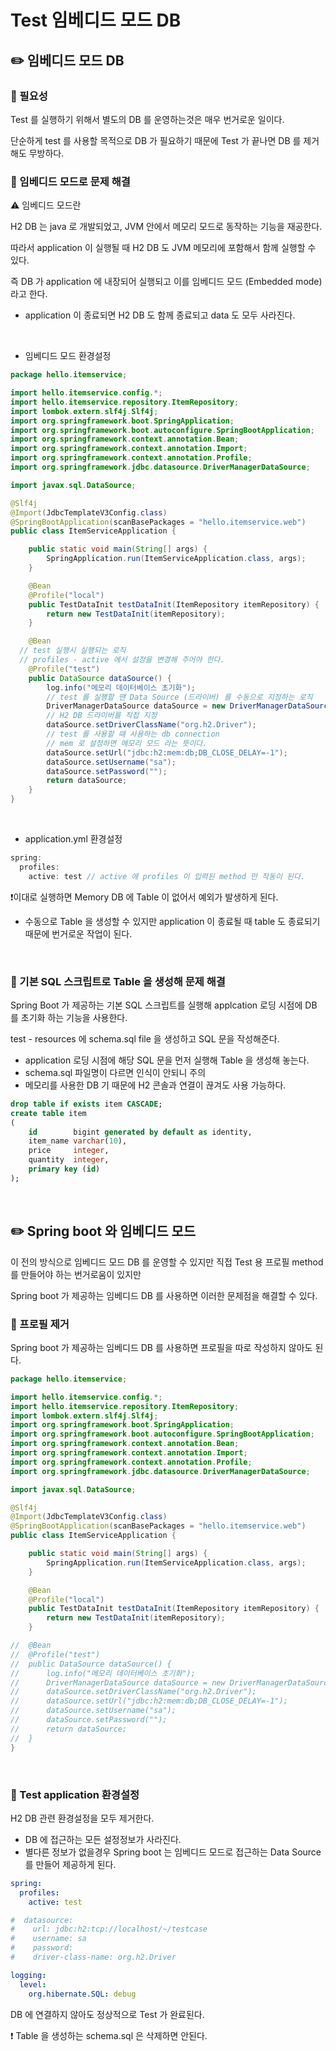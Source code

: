 # Test 임베디드 모드 DB

## ✏️ 임베디드 모드 DB

### 📍 필요성

Test 를 실행하기 위해서 별도의 DB 를 운영하는것은 매우 번거로운 일이다.

단순하게 test 를 사용할 목적으로 DB 가 필요하기 때문에 Test 가 끝나면 DB 를 제거해도 무방하다.

### 📍 임베디드 모드로 문제 해결

⚠️ 임베디드 모드란

H2 DB 는 java 로 개발되었고, JVM 안에서 메모리 모드로 동작하는 기능을 재공한다.

따라서 application 이 실행될 때 H2 DB 도 JVM 메모리에 포함해서 함께 실행할 수 있다.

즉 DB 가 application 에 내장되어 실행되고 이를 임베디드 모드 (Embedded mode) 라고 한다.

- application 이 종료되면 H2 DB 도 함께 종료되고 data 도 모두 사라진다.

<br>

- 임베디드 모드 환경설정

```java
package hello.itemservice;

import hello.itemservice.config.*;
import hello.itemservice.repository.ItemRepository;
import lombok.extern.slf4j.Slf4j;
import org.springframework.boot.SpringApplication;
import org.springframework.boot.autoconfigure.SpringBootApplication;
import org.springframework.context.annotation.Bean;
import org.springframework.context.annotation.Import;
import org.springframework.context.annotation.Profile;
import org.springframework.jdbc.datasource.DriverManagerDataSource;

import javax.sql.DataSource;

@Slf4j
@Import(JdbcTemplateV3Config.class)
@SpringBootApplication(scanBasePackages = "hello.itemservice.web")
public class ItemServiceApplication {

	public static void main(String[] args) {
		SpringApplication.run(ItemServiceApplication.class, args);
	}

	@Bean
	@Profile("local")
	public TestDataInit testDataInit(ItemRepository itemRepository) {
		return new TestDataInit(itemRepository);
	}

	@Bean 
  // test 실행시 실행되는 로직
  // profiles - active 에서 설정을 변경해 주어야 한다.
	@Profile("test") 
	public DataSource dataSource() {
		log.info("메모리 데이터베이스 초기화");
		// test 를 실행할 땐 Data Source (드라이버) 를 수동으로 지정하는 로직
		DriverManagerDataSource dataSource = new DriverManagerDataSource();
		// H2 DB 드라이버를 직접 지정
		dataSource.setDriverClassName("org.h2.Driver");
		// test 를 사용할 때 사용하는 db connection
		// mem 로 설정하면 메모리 모드 라는 뜻이다.
		dataSource.setUrl("jdbc:h2:mem:db;DB_CLOSE_DELAY=-1");
		dataSource.setUsername("sa");
		dataSource.setPassword("");
		return dataSource;
	}
}
```

<br>

- application.yml 환경설정

```java
spring:
  profiles:
    active: test // active 에 profiles 이 입력된 method 만 작동이 된다.
```

❗이대로 실행하면 Memory DB 에 Table 이 없어서 예외가 발생하게 된다.

- 수동으로 Table 을 생성할 수 있지만 application 이 종료될 때 table 도 종료되기 때문에 번거로운 작업이 된다.

<br>

### 📍 기본 SQL 스크립트로 Table 을 생성해 문제 해결

Spring Boot 가 제공하는 기본 SQL 스크립트를 실행해 applcation 로딩 시점에 DB 를 초기화 하는 기능을 사용한다.

test - resources 에 schema.sql file 을 생성하고 SQL 문을 작성해준다.

- application 로딩 시점에 해당 SQL 문을 먼저 실행해 Table 을 생성해 놓는다.
- schema.sql 파일명이 다르면 인식이 안되니 주의
- 메모리를 사용한 DB 기 때문에 H2 콘솔과 연결이 끊겨도 사용 가능하다.

```sql
drop table if exists item CASCADE;
create table item
(
    id        bigint generated by default as identity,
    item_name varchar(10),
    price     integer,
    quantity  integer,
    primary key (id)
);
```

<br>

## ✏️ Spring boot 와 임베디드 모드

이 전의 방식으로 임베디드 모드 DB 를 운영할 수 있지만 직접 Test 용  프로필 method 를 만들어야 하는 번거로움이 있지만

Spring boot 가 제공하는 임베디드 DB 를 사용하면 이러한 문제점을 해결할 수 있다.

### 📍 프로필 제거

Spring boot 가 제공하는 임베디드 DB 를 사용하면 프로필을 따로 작성하지 않아도 된다.

```java
package hello.itemservice;

import hello.itemservice.config.*;
import hello.itemservice.repository.ItemRepository;
import lombok.extern.slf4j.Slf4j;
import org.springframework.boot.SpringApplication;
import org.springframework.boot.autoconfigure.SpringBootApplication;
import org.springframework.context.annotation.Bean;
import org.springframework.context.annotation.Import;
import org.springframework.context.annotation.Profile;
import org.springframework.jdbc.datasource.DriverManagerDataSource;

import javax.sql.DataSource;

@Slf4j
@Import(JdbcTemplateV3Config.class)
@SpringBootApplication(scanBasePackages = "hello.itemservice.web")
public class ItemServiceApplication {

	public static void main(String[] args) {
		SpringApplication.run(ItemServiceApplication.class, args);
	}

	@Bean
	@Profile("local")
	public TestDataInit testDataInit(ItemRepository itemRepository) {
		return new TestDataInit(itemRepository);
	}

//	@Bean
//	@Profile("test")
//	public DataSource dataSource() {
//		log.info("메모리 데이터베이스 초기화");
//		DriverManagerDataSource dataSource = new DriverManagerDataSource();
//		dataSource.setDriverClassName("org.h2.Driver");
//		dataSource.setUrl("jdbc:h2:mem:db;DB_CLOSE_DELAY=-1");
//		dataSource.setUsername("sa");
//		dataSource.setPassword("");
//		return dataSource;
//	}
}
```

<br>

### 📍 Test application 환경설정

H2 DB 관련 환경설정을 모두 제거한다.

- DB 에 접근하는 모든 설정정보가 사라진다.
- 별다른 정보가 없을경우 Spring boot 는 임베디드 모드로 접근하는 Data Source 를 만들어 제공하게 된다.

```yaml
spring:
  profiles:
    active: test

#  datasource:
#    url: jdbc:h2:tcp://localhost/~/testcase
#    username: sa
#    password:
#    driver-class-name: org.h2.Driver

logging:
  level:
    org.hibernate.SQL: debug
```

DB 에 연결하지 않아도 정상적으로 Test 가 완료된다.

❗ Table 을 생성하는 schema.sql 은 삭제하면 안된다.